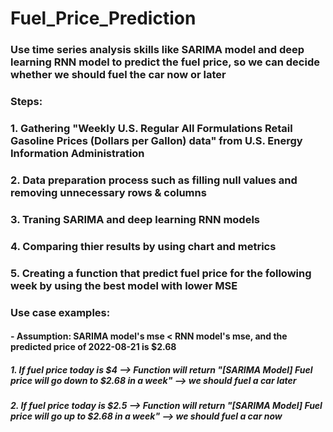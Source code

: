 # Fuel_Price_Prediction
### Use time series analysis skills like SARIMA model and deep learning RNN model to predict the fuel price, so we can decide whether we should fuel the car now or later 

### Steps:
### 1. Gathering "Weekly U.S. Regular All Formulations Retail Gasoline Prices  (Dollars per Gallon) data" from U.S. Energy Information Administration
### 2. Data preparation process such as filling null values and removing unnecessary rows & columns
### 3. Traning SARIMA and deep learning RNN models
### 4. Comparing thier results by using chart and metrics
### 5. Creating a function that predict fuel price for the following week by using the best model with lower MSE
### Use case examples:
#### - Assumption: SARIMA model's mse < RNN model's mse, and the predicted price of 2022-08-21 is $2.68
#####   1. If fuel price today is $4 --> Function will return "[SARIMA Model] Fuel price will go down to $2.68 in a week" --> we should fuel a car later
#####   2. If fuel price today is $2.5 --> Function will return "[SARIMA Model] Fuel price will go up to $2.68 in a week" --> we should fuel a car now
